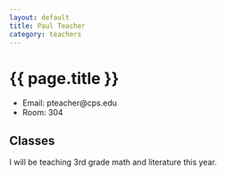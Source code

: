```yaml
---
layout: default
title: Paul Teacher
category: teachers
---
```


{{ page.title }}
=============

<ul class="contact_info">
	<li>Email: pteacher@cps.edu</li>
	<li>Room: 304</li>
</ul>

Classes
-------------

I will be teaching 3rd grade math and literature this year.
